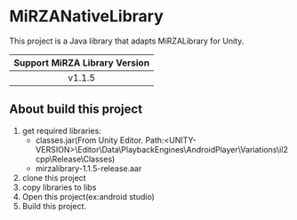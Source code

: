 # MiRZANativeLibrary
This project is a Java library that adapts MiRZALibrary for Unity.

|Support MiRZA Library Version|
|:-:|
|v1.1.5|

## About build this project
1. get required libraries:
    * classes.jar(From Unity Editor. Path:<Path-to-Unity-Hub-insstalls-location>\<UNITY-VERSION>\Editor\Data\PlaybackEngines\AndroidPlayer\Variations\il2cpp\Release\Classes)
    * mirzalibrary-1.1.5-release.aar
2. clone this project
3. copy libraries to libs
4. Open this project(ex:android studio)
5. Build this project.   
